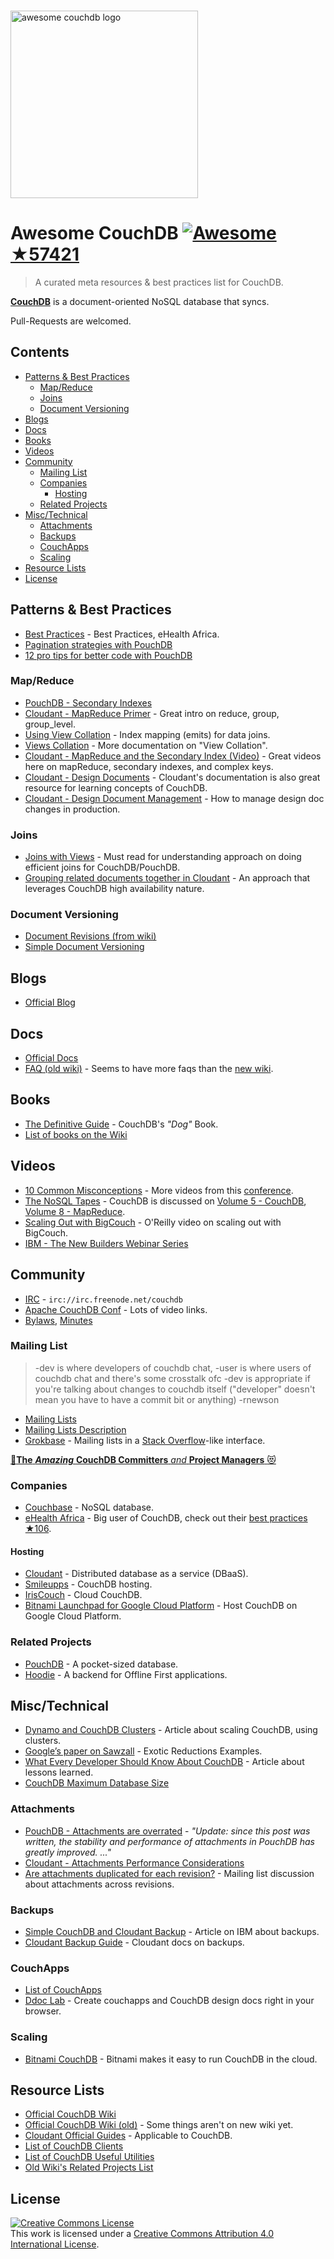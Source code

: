 <p>
  <br>
  <img width="300" src="https://rawgit.com/quangv/awesome-couchdb/master/logo--couch.png" alt="awesome couchdb logo">
  <br>
</p>

# Awesome CouchDB [![Awesome](https://cdn.rawgit.com/sindresorhus/awesome/d7305f38d29fed78fa85652e3a63e154dd8e8829/media/badge.svg) ★57421](https://github.com/sindresorhus/awesome)

> A curated meta resources & best practices list for CouchDB.

**[CouchDB](http://couchdb.apache.org/)** is a document-oriented NoSQL database that syncs.

Pull-Requests are welcomed.

## Contents

- [Patterns & Best Practices](#patterns--best-practices)
  - [Map/Reduce](#mapreduce)
  - [Joins](#joins)
  - [Document Versioning](#document-versioning)
- [Blogs](#blogs)
- [Docs](#docs)
- [Books](#books)
- [Videos](#videos)
- [Community](#community)
  - [Mailing List](#mailing-list)
  - [Companies](#companies)
    - [Hosting](#hosting)
  - [Related Projects](#related-projects)
- [Misc/Technical](#misctechnical)
  - [Attachments](#attachments)
  - [Backups](#backups)
  - [CouchApps](#couchapps)
  - [Scaling](#scaling)
- [Resource Lists](#resource-lists)
- [License](#license)

## Patterns & Best Practices

- [Best Practices](http://ehealthafrica.github.io/couchdb-best-practices/) - Best Practices, eHealth Africa.
- [Pagination strategies with PouchDB ](https://pouchdb.com/2014/04/14/pagination-strategies-with-pouchdb.html)
- [12 pro tips for better code with PouchDB](https://pouchdb.com/2014/06/17/12-pro-tips-for-better-code-with-pouchdb.html)


### Map/Reduce

- [PouchDB - Secondary Indexes](https://pouchdb.com/2014/05/01/secondary-indexes-have-landed-in-pouchdb.html)
- [Cloudant - MapReduce Primer](https://cloudant.com/blog/mapreduce-from-the-basics-to-the-actually-useful/#.WIDBfRsrKUl) - Great intro on reduce, group, group_level.
- [Using View Collation](http://docs.couchdb.org/en/2.0.0/couchapp/views/joins.html#using-view-collation) - Index mapping (emits) for data joins.
- [Views Collation](http://docs.couchdb.org/en/2.0.0/couchapp/views/collation.html) - More documentation on "View Collation".
- [Cloudant - MapReduce and the Secondary Index (Video)](https://developer.ibm.com/clouddataservices/docs/cloudant/get-started/mapreduce-and-the-secondary-index/) - Great videos here on mapReduce, secondary indexes, and complex keys.
- [Cloudant - Design Documents](https://docs.cloudant.com/design_documents.html) - Cloudant's documentation is also great resource for learning concepts of CouchDB.
- [Cloudant - Design Document Management](https://docs.cloudant.com/design_document_management.html) - How to manage design doc changes in production.


### Joins

- [Joins with Views](http://docs.couchdb.org/en/2.0.0/couchapp/views/joins.html#joins-with-views) - Must read for understanding approach on doing efficient joins for CouchDB/PouchDB.
- [Grouping related documents together in Cloudant](https://docs.cloudant.com/transactions.html) - An approach that leverages CouchDB high availability nature.


### Document Versioning

- [Document Revisions (from wiki)](https://wiki.apache.org/couchdb/Document_revisions?action=show&redirect=DocumentRevisions)
- [Simple Document Versioning](http://web.archive.org/web/20100701165612/http://blog.couch.io/post/632718824/simple-document-versioning-with-couchdb)


## Blogs

- [Official Blog](https://blog.couchdb.org/)


## Docs

- [Official Docs](http://docs.couchdb.org/)
- [FAQ (old wiki)](https://wiki.apache.org/couchdb/Frequently_asked_questions) - Seems to have more faqs than the [new wiki](https://cwiki.apache.org/confluence/display/COUCHDB/Frequently+Asked+Questions).

## Books

- [The Definitive Guide](http://guide.couchdb.org/) - CouchDB's _"Dog"_ Book.
- [List of books on the Wiki](https://cwiki.apache.org/confluence/display/COUCHDB/Books)


## Videos

- [10 Common Misconceptions](https://www.youtube.com/watch?v=BKQ9kXKoHS810) - More videos from this [conference](http://conf.couchdb.org/).
- [The NoSQL Tapes](http://nosqltapes.com) - CouchDB is discussed on [Volume 5 - CouchDB](http://nosqltapes.com/video/hoffman-and-kocoloski-on-cloudant-and-couchdb), [Volume 8 - MapReduce](http://nosqltapes.com/video/understanding-mapreduce-with-mike-miller).
- [Scaling Out with BigCouch](http://www.oreilly.com/pub/e/1760) - O'Reilly video on scaling out with BigCouch.
- [IBM - The New Builders Webinar Series](https://event.on24.com/eventRegistration/EventLobbyServlet?target=reg20.jsp&partnerref=cdc&eventid=1240121&sessionid=1&key=9E23B44802902EAD0BB2603F0434742E&regTag=35370&sourcepage=register)


## Community

- [IRC](http://webchat.freenode.net/?channels=couchdb) - `irc://irc.freenode.net/couchdb`
- [Apache CouchDB Conf](http://conf.couchdb.org/) - Lots of video links.
- [Bylaws](http://couchdb.apache.org/bylaws.html), [Minutes](https://whimsy.apache.org/board/minutes/CouchDB.html)


### Mailing List

> -dev is where developers of couchdb chat, -user is where users of couchdb chat
> and there's some crosstalk ofc
> -dev is appropriate if you're talking about changes to couchdb itself ("developer" doesn't mean you have to have a commit bit or anything) -rnewson

- [Mailing Lists](https://mail-archives.apache.org/mod_mbox/#couchdb)
- [Mailing Lists Description](http://svn.apache.org/repos/asf/couchdb/site/htdocs/community/lists.html?p=900000)
- [Grokbase](http://grokbase.com/s/couchdb) - Mailing lists in a [Stack Overflow](http://stackoverflow.com/questions/tagged/couchdb)-like interface.


[:star2:**The** ***Amazing*** **CouchDB Committers** *and* **Project Managers** :heart_eyes_cat:](http://people.apache.org/committers-by-project.html#couchdb) 


### Companies

- [Couchbase](https://www.couchbase.com/) - NoSQL database.
- [eHealth Africa](https://github.com/eHealthAfrica) - Big user of CouchDB, check out their [best practices ★106](https://github.com/eHealthAfrica/couchdb-best-practices).


#### Hosting

- [Cloudant](https://cloudant.com/) - Distributed database as a service (DBaaS).
- [Smileupps](https://www.smileupps.com/) - CouchDB hosting.
- [IrisCouch](http://www.iriscouch.com/) - Cloud CouchDB.
- [Bitnami Launchpad for Google Cloud Platform](https://bitnami.com/stack/couchdb/cloud/google) - Host CouchDB on Google Cloud Platform.


### Related Projects

- [PouchDB](https://pouchdb.com/) - A pocket-sized database.
- [Hoodie](http://hood.ie/) - A backend for Offline First applications.


## Misc/Technical

- [Dynamo and CouchDB Clusters](https://web.archive.org/web/20160311144130/https://cloudant.com/blog/dynamo-and-couchdb-clusters/#.WIEp4xsrKUk) - Article about scaling CouchDB, using clusters.
- [Google’s paper on Sawzall](http://research.google.com/archive/sawzall.html) - Exotic Reductions Examples.
- [What Every Developer Should Know About CouchDB](http://www.dimagi.com/blog/what-every-developer-should-know-about-couchdb/) - Article about lessons learned.
- [CouchDB Maximum Database Size](http://www.nosql.se/2011/09/couchdb-maximum-database-size/)


### Attachments

- [PouchDB - Attachments are overrated](https://pouchdb.com/2014/06/17/12-pro-tips-for-better-code-with-pouchdb.html) - _"Update: since this post was written, the stability and performance of attachments in PouchDB has greatly improved. ..."_
- [Cloudant - Attachments Performance Considerations](https://docs.cloudant.com/attachments.html#performance-considerations)
- [Are attachments duplicated for each revision?](http://grokbase.com/t/couchdb/user/14a1phbzrb/are-attachments-duplicated-for-each-revision-as-well) - Mailing list discussion about attachments across revisions.


### Backups

- [Simple CouchDB and Cloudant Backup](https://developer.ibm.com/clouddataservices/2016/03/22/simple-couchdb-and-cloudant-backup/) - Article on IBM about backups.
- [Cloudant Backup Guide](https://docs.cloudant.com/backup-guide.html) - Cloudant docs on backups.


### CouchApps

- [List of CouchApps](https://couchapp.readthedocs.io/en/latest/user/list-of-couchapps.html)
- [Ddoc Lab](http://ddoc.me/) - Create couchapps and CouchDB design docs right in your browser.


### Scaling

- [Bitnami CouchDB](https://bitnami.com/stack/couchdb) - Bitnami makes it easy to run CouchDB in the cloud.


## Resource Lists

- [Official CouchDB Wiki](https://cwiki.apache.org/confluence/display/COUCHDB/Apache+CouchDB+Wiki)
- [Official CouchDB Wiki (old)](https://wiki.apache.org/couchdb/) - Some things aren't on new wiki yet.
- [Cloudant Official Guides](https://docs.cloudant.com/guides.html) - Applicable to CouchDB.
- [List of CouchDB Clients](https://cwiki.apache.org/confluence/display/COUCHDB/CouchDB+clients)
- [List of CouchDB Useful Utilities](https://cwiki.apache.org/confluence/display/COUCHDB/Useful+utilities)
- [Old Wiki's Related Projects List](https://wiki.apache.org/couchdb/Related_Projects)

## License
<a rel="license" href="http://creativecommons.org/licenses/by/4.0/"><img alt="Creative Commons License" style="border-width:0" src="https://mirrors.creativecommons.org/presskit/buttons/88x31/svg/by.svg" /></a><br />This work is licensed under a <a rel="license" href="http://creativecommons.org/licenses/by/4.0/">Creative Commons Attribution 4.0 International License</a>.
